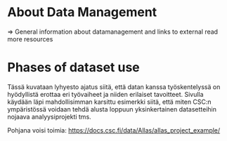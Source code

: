 # About Data Management

=> General information about datamanagement and links to external read more resources

# Phases of dataset use

Tässä kuvataan lyhyesto ajatus siitä, että datan kanssa työskentelyssä on hyödyllistä erottaa eri työvaiheet ja niiden erilaiset tavoitteet. Sivulla käydään läpi mahdollisimman karsittu esimerkki siitä, että miten CSC:n ympäristössä voidaan tehdä alusta loppuun yksinkertainen datasetteihin nojaava analyysiprojekti tms.

Pohjana voisi toimia: https://docs.csc.fi/data/Allas/allas_project_example/
